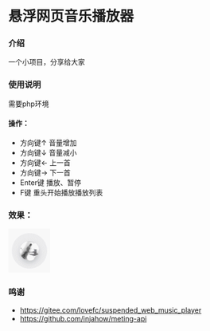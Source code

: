 # 悬浮网页音乐播放器

### 介绍

一个小项目，分享给大家

### 使用说明

需要php环境

#### 操作：

- 方向键↑ 音量增加
- 方向键↓ 音量减小
- 方向键← 上一首
- 方向键→ 下一首
- Enter键 播放、暂停
- F键 重头开始播放播放列表

### 效果：
![alt 效果演示](demo.gif)

### 鸣谢
- https://gitee.com/lovefc/suspended_web_music_player
- https://github.com/injahow/meting-api
